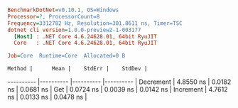 ``` ini

BenchmarkDotNet=v0.10.1, OS=Windows
Processor=?, ProcessorCount=8
Frequency=3312782 Hz, Resolution=301.8611 ns, Timer=TSC
dotnet cli version=1.0.0-preview2-1-003177
  [Host] : .NET Core 4.6.24628.01, 64bit RyuJIT
  Core   : .NET Core 4.6.24628.01, 64bit RyuJIT

Job=Core  Runtime=Core  Allocated=0 B  

```
    Method |      Mean |    StdErr |    StdDev |
---------- |---------- |---------- |---------- |
 Decrement | 4.8550 ns | 0.0182 ns | 0.0681 ns |
       Get | 0.0724 ns | 0.0039 ns | 0.0142 ns |
 Increment | 4.7612 ns | 0.0133 ns | 0.0478 ns |
